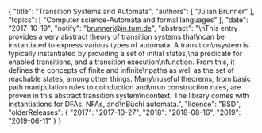 {
    "title": "Transition Systems and Automata",
    "authors": [
        "Julian Brunner"
    ],
    "topics": [
        "Computer science-Automata and formal languages"
    ],
    "date": "2017-10-19",
    "notify": "brunnerj@in.tum.de",
    "abstract": "\nThis entry provides a very abstract theory of transition systems that\ncan be instantiated to express various types of automata. A transition\nsystem is typically instantiated by providing a set of initial states,\na predicate for enabled transitions, and a transition execution\nfunction. From this, it defines the concepts of finite and infinite\npaths as well as the set of reachable states, among other things. Many\nuseful theorems, from basic path manipulation rules to coinduction and\nrun construction rules, are proven in this abstract transition system\ncontext. The library comes with instantiations for DFAs, NFAs, and\nBüchi automata.",
    "licence": "BSD",
    "olderReleases": {
        "2017": "2017-10-27",
        "2018": "2018-08-16",
        "2019": "2019-06-11"
    }
}